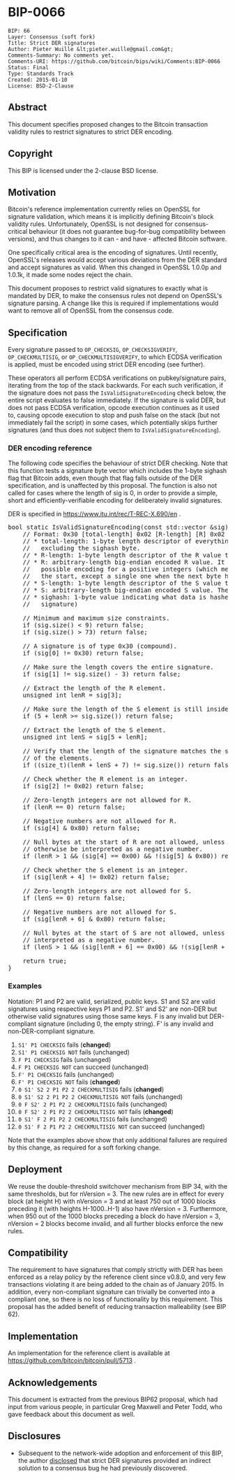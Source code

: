 # BIP-0066

    BIP: 66
    Layer: Consensus (soft fork)
    Title: Strict DER signatures
    Author: Pieter Wuille &lt;pieter.wuille@gmail.com&gt;
    Comments-Summary: No comments yet.
    Comments-URI: https://github.com/bitcoin/bips/wiki/Comments:BIP-0066
    Status: Final
    Type: Standards Track
    Created: 2015-01-10
    License: BSD-2-Clause

## Abstract

This document specifies proposed changes to the Bitcoin transaction validity rules to restrict signatures to strict DER encoding.

## Copyright

This BIP is licensed under the 2-clause BSD license.

## Motivation

Bitcoin's reference implementation currently relies on OpenSSL for signature validation, which means it is implicitly defining Bitcoin's block validity rules.
Unfortunately, OpenSSL is not designed for consensus-critical behaviour (it does not guarantee bug-for-bug compatibility between versions), and thus changes to it can - and have - affected Bitcoin software.

One specifically critical area is the encoding of signatures.
Until recently, OpenSSL's releases would accept various deviations from the DER standard and accept signatures as valid.
When this changed in OpenSSL 1.0.0p and 1.0.1k, it made some nodes reject the chain.

This document proposes to restrict valid signatures to exactly what is mandated by DER, to make the consensus rules not depend on OpenSSL's signature parsing.
A change like this is required if implementations would want to remove all of OpenSSL from the consensus code.

## Specification

Every signature passed to `OP_CHECKSIG`, `OP_CHECKSIGVERIFY`, `OP_CHECKMULTISIG`, or `OP_CHECKMULTISIGVERIFY`, to which ECDSA verification is applied, must be encoded using strict DER encoding (see further).

These operators all perform ECDSA verifications on pubkey/signature pairs, iterating from the top of the stack backwards.
For each such verification, if the signature does not pass the <code>IsValidSignatureEncoding</code> check below, the entire script evaluates to false immediately.
If the signature is valid DER, but does not pass ECDSA verification, opcode execution continues as it used to, causing opcode execution to stop and push false on the stack (but not immediately fail the script) in some cases, which potentially skips further signatures (and thus does not subject them to <code>IsValidSignatureEncoding</code>).

### DER encoding reference

The following code specifies the behaviour of strict DER checking.
Note that this function tests a signature byte vector which includes the 1-byte sighash flag that Bitcoin adds, even though that flag falls outside of the DER specification, and is unaffected by this proposal.
The function is also not called for cases where the length of sig is 0, in order to provide a simple, short and efficiently-verifiable encoding for deliberately invalid signatures.

DER is specified in https://www.itu.int/rec/T-REC-X.690/en .

<pre>
bool static IsValidSignatureEncoding(const std::vector<unsigned char> &sig) {
    // Format: 0x30 [total-length] 0x02 [R-length] [R] 0x02 [S-length] [S] [sighash]
    // * total-length: 1-byte length descriptor of everything that follows,
    //   excluding the sighash byte.
    // * R-length: 1-byte length descriptor of the R value that follows.
    // * R: arbitrary-length big-endian encoded R value. It must use the shortest
    //   possible encoding for a positive integers (which means no null bytes at
    //   the start, except a single one when the next byte has its highest bit set).
    // * S-length: 1-byte length descriptor of the S value that follows.
    // * S: arbitrary-length big-endian encoded S value. The same rules apply.
    // * sighash: 1-byte value indicating what data is hashed (not part of the DER
    //   signature)

    // Minimum and maximum size constraints.
    if (sig.size() < 9) return false;
    if (sig.size() > 73) return false;

    // A signature is of type 0x30 (compound).
    if (sig[0] != 0x30) return false;

    // Make sure the length covers the entire signature.
    if (sig[1] != sig.size() - 3) return false;

    // Extract the length of the R element.
    unsigned int lenR = sig[3];

    // Make sure the length of the S element is still inside the signature.
    if (5 + lenR >= sig.size()) return false;

    // Extract the length of the S element.
    unsigned int lenS = sig[5 + lenR];

    // Verify that the length of the signature matches the sum of the length
    // of the elements.
    if ((size_t)(lenR + lenS + 7) != sig.size()) return false;
 
    // Check whether the R element is an integer.
    if (sig[2] != 0x02) return false;

    // Zero-length integers are not allowed for R.
    if (lenR == 0) return false;

    // Negative numbers are not allowed for R.
    if (sig[4] & 0x80) return false;

    // Null bytes at the start of R are not allowed, unless R would
    // otherwise be interpreted as a negative number.
    if (lenR > 1 && (sig[4] == 0x00) && !(sig[5] & 0x80)) return false;

    // Check whether the S element is an integer.
    if (sig[lenR + 4] != 0x02) return false;

    // Zero-length integers are not allowed for S.
    if (lenS == 0) return false;

    // Negative numbers are not allowed for S.
    if (sig[lenR + 6] & 0x80) return false;

    // Null bytes at the start of S are not allowed, unless S would otherwise be
    // interpreted as a negative number.
    if (lenS > 1 && (sig[lenR + 6] == 0x00) && !(sig[lenR + 7] & 0x80)) return false;

    return true;
}
</pre>

### Examples

Notation: P1 and P2 are valid, serialized, public keys.
S1 and S2 are valid signatures using respective keys P1 and P2.
S1' and S2' are non-DER but otherwise valid signatures using those same keys.
F is any invalid but DER-compliant signature (including 0, the empty string).
F' is any invalid and non-DER-compliant signature.

 1. <code>S1' P1 CHECKSIG</code> fails (<b>changed</b>)
 2. <code>S1' P1 CHECKSIG NOT</code> fails (unchanged)
 3. <code>F P1 CHECKSIG</code> fails (unchanged)
 4. <code>F P1 CHECKSIG NOT</code> can succeed (unchanged)
 5. <code>F' P1 CHECKSIG</code> fails (unchanged)
 6. <code>F' P1 CHECKSIG NOT</code> fails (<b>changed</b>)
 7. <code>0 S1' S2 2 P1 P2 2 CHECKMULTISIG</code> fails (<b>changed</b>)
 8. <code>0 S1' S2 2 P1 P2 2 CHECKMULTISIG NOT</code> fails (unchanged)
 9. <code>0 F S2' 2 P1 P2 2 CHECKMULTISIG</code> fails (unchanged)
 10. <code>0 F S2' 2 P1 P2 2 CHECKMULTISIG NOT</code> fails (<b>changed</b>)
 11. <code>0 S1' F 2 P1 P2 2 CHECKMULTISIG</code> fails (unchanged)
 12. <code>0 S1' F 2 P1 P2 2 CHECKMULTISIG NOT</code> can succeed (unchanged)

Note that the examples above show that only additional failures are required by this change, as required for a soft forking change.

## Deployment

We reuse the double-threshold switchover mechanism from BIP 34, with the same thresholds, but for nVersion = 3.
The new rules are in effect for every block (at height H) with nVersion = 3 and at least 750 out of 1000 blocks preceding it (with heights H-1000..H-1) also have nVersion = 3.
Furthermore, when 950 out of the 1000 blocks preceding a block do have nVersion = 3, nVersion = 2 blocks become invalid, and all further blocks enforce the new rules.

## Compatibility

The requirement to have signatures that comply strictly with DER has been enforced as a relay policy by the reference client since v0.8.0, and very few transactions violating it are being added to the chain as of January 2015.
In addition, every non-compliant signature can trivially be converted into a compliant one, so there is no loss of functionality by this requirement.
This proposal has the added benefit of reducing transaction malleability (see BIP 62).

## Implementation

An implementation for the reference client is available at https://github.com/bitcoin/bitcoin/pull/5713 .

## Acknowledgements

This document is extracted from the previous BIP62 proposal, which had input from various people, in particular Greg Maxwell and Peter Todd, who gave feedback about this document as well.

## Disclosures

* Subsequent to the network-wide adoption and enforcement of this BIP, the author [disclosed](https://lists.linuxfoundation.org/pipermail/bitcoin-dev/2015-July/009697.html) that strict DER signatures provided an indirect solution to a consensus bug he had previously discovered.
